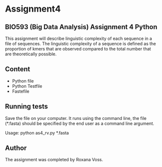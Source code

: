 # Assignment4
## BIO593 (Big Data Analysis) Assignment 4 Python
This assignment will describe linguistic complexity of each sequence in a file of sequences. 
The linguistic complexity of a sequence is defined as the proportion of kmers that are observed compared to the total number that are theoretically possible.

## Content
- Python file
- Python Testfile
- Fastefile

## Running tests
Save the file on your computer.
It runs using the command line, the file (*.fasta) should be specified by the end user as a command line argument.

Usage:
python as4_rv.py *.fasta

## Author
The assignment was completed by Roxana Voss.

